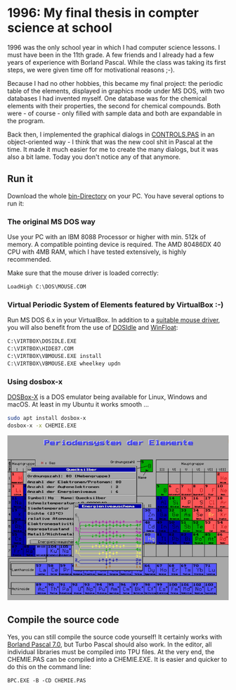 # 1996: My final thesis in compter science at school

1996 was the only school year in which I had computer science lessons. I must have been in the 11th grade. A few friends and I already had a few years of experience with Borland Pascal. While the class was taking its first steps, we were given time off for motivational reasons ;-).

Because I had no other hobbies, this became my final project: the periodic table of the elements, displayed in graphics mode under MS DOS, with two databases I had invented myself. One database was for the chemical elements with their properties, the second for chemical compounds. Both were - of course - only filled with sample data and both are expandable in the program.

Back then, I implemented the graphical dialogs in [CONTROLS.PAS](src/CONTROLS.PAS) in an object-oriented way - I think that was the new cool shit in Pascal at the time. It made it much easier for me to create the many dialogs, but it was also a bit lame. Today you don't notice any of that anymore.

## Run it

Download the whole [bin-Directory](bin/) on your PC. You have several options to run it:

### The original MS DOS way

Use your PC with an IBM 8088 Processor or higher with min. 512k of memory. A compatible pointing device is required. The AMD 80486DX 40 CPU with 4MB RAM, which I have tested extensively, is highly recommended.

Make sure that the mouse driver is loaded correctly:

```autoexec.bat
LoadHigh C:\DOS\MOUSE.COM
```

### Virtual Periodic System of Elements featured by VirtualBox :-)

Run MS DOS 6.x in your VirtualBox. In addition to a [suitable mouse driver](https://git.javispedro.com/cgit/vbados.git/about/), you will also benefit from the use of [DOSIdle](http://www.win16.info/files/patch/dosidle.img) and [WinFloat](http://www.win16.info/files/winfloat.img):

```autoexec.bat
C:\VIRTBOX\DOSIDLE.EXE
C:\VIRTBOX\HIDE87.COM
C:\VIRTBOX\VBMOUSE.EXE install
C:\VIRTBOX\VBMOUSE.EXE wheelkey updn
```

### Using dosbox-x

[DOSBox-X](https://dosbox-x.com/) is a DOS emulator being available for Linux, Windows and macOS. At least in my Ubuntu it works smooth ...

```bash
sudo apt install dosbox-x
dosbox-x -x CHEMIE.EXE
```

![Screenshot of the Code in Action](screenshots/periodensystem_mit_energieniveauschema.jpg)

## Compile the source code

Yes, you can still compile the source code yourself! It certainly works with [Borland Pascal 7.0](https://winworldpc.com/product/borland-pascal/7x), but Turbo Pascal should also work. In the editor, all individual libraries must be compiled into TPU files. At the very end, the CHEMIE.PAS can be compiled into a CHEMIE.EXE. It is easier and quicker to do this on the command line:

```dos
BPC.EXE -B -CD CHEMIE.PAS
```

